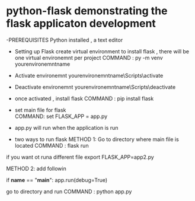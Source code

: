 # python-flask demonstrating the flask applicaton development

-PREREQUISITES 
	Python installed , a text editor
- Setting up Flask
create virtual environment to install flask , there will be one virtual environemnt per project
COMMAND : py -m venv yourenvironemntname

- Activate environemnt
yourenvironemntname\Scripts\activate 

- Deactivate environemnt
yourenvironemntname\Scripts\deactivate 

- once activated , install flask
COMMAND : pip install flask

- set main file for flask 	
COMMAND: set FLASK_APP = app.py

- app.py will run when the application is run


- two ways to run flask 
METHOD 1:
Go to directory where main file is located
COMMAND : flask run    

if you want ot runa different file 
export FLASK_APP=app2.py  

METHOD 2:
add followin

if __name__ == "__main__":
    app.run(debug=True)
	
go to directory and run 
COMMAND : python app.py

